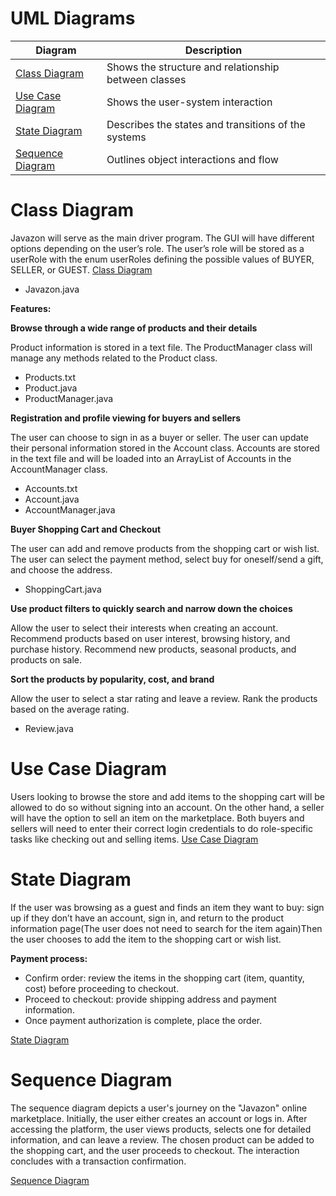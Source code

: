 # UML Diagrams

| Diagram | Description |
|---------|-------------|
| [Class Diagram](JavazonClassDiagram.png) | Shows the structure and relationship between classes |
| [Use Case Diagram](JavazonUseCaseDiagram.pdf) | Shows the user-system interaction |
| [State Diagram](JavazonStateDiagram.pdf) | Describes the states and transitions of the systems
| [Sequence Diagram](JavazonSequenceDiagram.pdf) | Outlines object interactions and flow 

# Class Diagram

Javazon will serve as the main driver program. The GUI will have different options depending on the user’s role. The user’s role will be stored as a userRole with the enum userRoles defining the possible values of BUYER, SELLER, or GUEST. [Class Diagram](https://github.com/jack-200/CS151-Javazon/blob/main/diagrams/JavazonClassDiagram.png)
- Javazon.java

**Features:**

**Browse through a wide range of products and their details**

Product information is stored in a text file. The ProductManager class will manage any methods related to the Product class.
- Products.txt
- Product.java
- ProductManager.java

**Registration and profile viewing for buyers and sellers**

The user can choose to sign in as a buyer or seller. The user can update their personal information stored in the Account class. Accounts are stored in the text file and will be loaded into an ArrayList of Accounts in the AccountManager class.
- Accounts.txt
- Account.java
- AccountManager.java

**Buyer Shopping Cart and Checkout**

The user can add and remove products from the shopping cart or wish list. The user can select the payment method, select buy for oneself/send a gift, and choose the address.
- ShoppingCart.java

**Use product filters to quickly search and narrow down the choices**

Allow the user to select their interests when creating an account. Recommend products based on user interest, browsing history, and purchase history. Recommend new products, seasonal products, and products on sale.

**Sort the products by popularity, cost, and brand**

Allow the user to select a star rating and leave a review. Rank the products based on the average rating.
- Review.java


# Use Case Diagram

Users looking to browse the store and add items to the shopping cart will be allowed to do so without signing into an account. On the other hand, a seller will have the option to sell an item on the marketplace. Both buyers and sellers will need to enter their correct login credentials to do role-specific tasks like checking out and selling items.
[Use Case Diagram](https://github.com/jack-200/CS151-Javazon/blob/main/diagrams/JavazonUseCaseDiagram.pdf)

# State Diagram

If the user was browsing as a guest and finds an item they want to buy: sign up if they don’t have an account, sign in, and return to the product information page(The user does not need to search for the item again)Then the user chooses to add the item to the shopping cart or wish list.

**Payment process:**

- Confirm order: review the items in the shopping cart (item, quantity, cost) before proceeding to checkout.
- Proceed to checkout: provide shipping address and payment information.
- Once payment authorization is complete, place the order.

[State Diagram](https://github.com/jack-200/CS151-Javazon/blob/main/diagrams/JavazonStateDiagram.pdf)

# Sequence Diagram

The sequence diagram depicts a user's journey on the "Javazon" online marketplace. Initially, the user either creates an account or logs in. After accessing the platform, the user views products, selects one for detailed information, and can leave a review. The chosen product can be added to the shopping cart, and the user proceeds to checkout. The interaction concludes with a transaction confirmation.

[Sequence Diagram](https://github.com/jack-200/CS151-Javazon/blob/main/diagrams/JavazonSequenceDiagram.pdf)